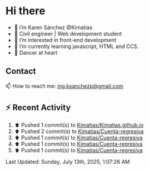 # Hi there 

- 👋  I’m Karen Sánchez @Kimatias
- 📐 Civil engineer | Web development student
- 👀 I’m interested in front-end development
- 🌱 I’m currently learning javascript, HTML and CCS.
- 💃 Dancer at heart

## Contact 

📫 How to reach me: ing.ksanchezp@gmail.com

## :zap: Recent Activity

<!--RECENT_ACTIVITY:start-->
1. ⬆️ Pushed 1 commit(s) to [Kimatias/Kimatias.github.io](https://github.com/Kimatias/Kimatias.github.io)<br>
2. ⬆️ Pushed 2 commit(s) to [Kimatias/Cuenta-regresiva](https://github.com/Kimatias/Cuenta-regresiva)<br>
3. ⬆️ Pushed 1 commit(s) to [Kimatias/Cuenta-regresiva](https://github.com/Kimatias/Cuenta-regresiva)<br>
4. ⬆️ Pushed 1 commit(s) to [Kimatias/Cuenta-regresiva](https://github.com/Kimatias/Cuenta-regresiva)<br>
5. ⬆️ Pushed 1 commit(s) to [Kimatias/Cuenta-regresiva](https://github.com/Kimatias/Cuenta-regresiva)<br>
<!--RECENT_ACTIVITY:end-->

<!--RECENT_ACTIVITY:last_update-->
Last Updated: Sunday, July 13th, 2025, 1:07:26 AM
<!--RECENT_ACTIVITY:last_update_end-->

<!---
Kimatias/Kimatias is a ✨ special ✨ repository because its `README.md` (this file) appears on your GitHub profile.
You can click the Preview link to take a look at your changes.
--->
